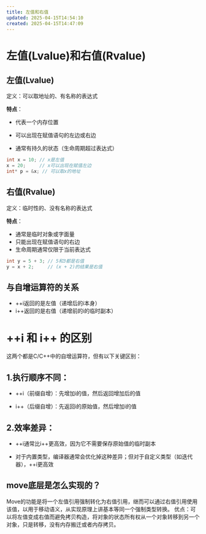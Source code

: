 ```yaml
---
title: 左值和右值
updated: 2025-04-15T14:54:10
created: 2025-04-15T14:47:09
---
```

# 左值(Lvalue)和右值(Rvalue)
## 左值(Lvalue)
​​定义​​：可以取地址的、有名称的表达式

**​​特点**​​：
- 代表一个内存位置

- 可以出现在赋值语句的左边或右边

- 通常有持久的状态（生命周期超过表达式）
```c++
int x = 10; // x是左值
x = 20;     // x可以出现在赋值左边
int* p = &x; // 可以取x的地址
```
## 右值(Rvalue)

​​定义​​：临时性的、没有名称的表达式

**​​特点**​​：
- 通常是临时对象或字面量
- 只能出现在赋值语句的右边
- 生命周期通常仅限于当前表达式
```c++
int y = 5 + 3; // 5和3都是右值
y = x + 2;     // (x + 2)的结果是右值
```
## 与自增运算符的关系
- ++i返回的是左值（递增后的i本身）
- i++返回的是右值（递增前的i的临时副本）
# ++i 和 i++ 的区别
这两个都是C/C++中的自增运算符，但有以下关键区别：
## 1.​​执行顺序不同​​：
- ++i（前缀自增）：先增加i的值，然后返回增加后的值

- i++（后缀自增）：先返回i的原始值，然后增加i的值

## 2.效率差异​​：
- ++i通常比i++更高效，因为它不需要保存原始值的临时副本

- 对于内置类型，编译器通常会优化掉这种差异；但对于自定义类型（如迭代器），++i更高效


## move底层是怎么实现的？
Move的功能是将一个左值引用强制转化为右值引用，继而可以通过右值引用使用该值，以用于移动语义，从实现原理上讲基本等同一个强制类型转换。
优点：可以将左值变成右值而避免拷贝构造，将对象的状态所有权从一个对象转移到另一个对象，只是转移，没有内存搬迁或者内存拷贝。

